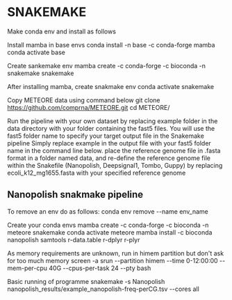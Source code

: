 # SNAKEMAKE
Make conda env and install as follows

Install mamba in base envs
    conda install -n base -c conda-forge mamba
    conda activate base

Create sankemake env
    mamba create -c conda-forge -c bioconda -n snakemake snakemake

After installing mamba, create snakmake env
    conda activate snakemake

Copy METEORE data using command below
    git clone https://github.com/comprna/METEORE.git
    cd METEORE/

Run the pipeline with your own dataset by replacing example folder in the data directory with your folder containing the fast5 files. You will use the fast5 folder name to specify your target output file in the Snakemake pipeline
Simply replace example in the output file with your fast5 folder name in the command line below.
place the reference genome file in .fasta format in a folder named data, and re-define the reference genome file within the Snakefile (Nanopolish, Deepsignal1, Tombo, Guppy) by replacing ecoli_k12_mg1655.fasta with your specified reference genome

## Nanopolish snakmake pipeline

To remove an env do as follows:
    conda env remove --name env_name

Create your conda envs
    mamba create -c conda-forge -c bioconda -n meteore snakemake
    conda activate meteore
    mamba install -c bioconda nanopolish samtools r-data.table r-dplyr r-plyr

As memory requirements are unknown, run in himem partition but don't ask for too much memory 
    screen -a
    srun --partition himem --time 0-12:00:00 --mem-per-cpu 40G --cpus-per-task 24 --pty bash

Basic running of programme
    snakemake -s Nanopolish nanopolish_results/example_nanopolish-freq-perCG.tsv --cores all

